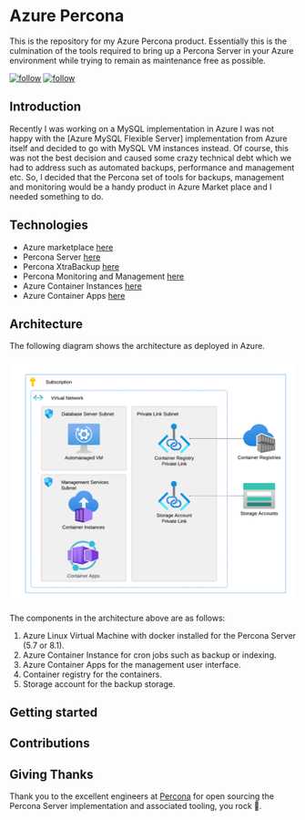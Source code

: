 # Azure Percona

This is the repository for my Azure Percona product. Essentially this is the culmination of the tools required to bring up a Percona Server in your Azure environment while trying to remain as maintenance free as possible.

[![follow](https://img.shields.io/twitter/follow/quintindk?style=social)](https://twitter.com/quintindk)
[![follow](https://img.shields.io/github/followers/quintindk?style=social)](https://github.com/quintindk)

## Introduction

Recently I was working on a MySQL implementation in Azure I was not happy with the [Azure MySQL Flexible Server] implementation from Azure itself and decided to go with MySQL VM instances instead. Of course, this was not the best decision and caused some crazy technical debt which we had to address such as automated backups, performance and management etc. So, I decided that the Percona set of tools for backups, management and monitoring would be a handy product in Azure Market place and I needed something to do.

## Technologies

* Azure marketplace [here](https://github.com/Azure/azure-quickstart-templates/tree/master/demos/100-marketplace-sample)
* Percona Server [here](https://www.percona.com/software/mysql-database/percona-server)
* Percona XtraBackup [here](https://www.percona.com/software/mysql-database/percona-xtrabackup)
* Percona Monitoring and Management [here](https://github.com/percona/pmm)
* Azure Container Instances [here](https://learn.microsoft.com/en-us/azure/container-instances/)
* Azure Container Apps [here](https://learn.microsoft.com/en-us/azure/container-apps/)

## Architecture

The following diagram shows the architecture as deployed in Azure.

![architecture](./docs/images/architecture.png)

The components in the architecture above are as follows:

1. Azure Linux Virtual Machine with docker installed for the Percona Server (5.7 or 8.1).
2. Azure Container Instance for cron jobs such as backup or indexing.
3. Azure Container Apps for the management user interface.
4. Container registry for the containers.
5. Storage account for the backup storage.

## Getting started

## Contributions

## Giving Thanks

Thank you to the excellent engineers at [Percona](https://percona.com) for open sourcing the Percona Server implementation and associated tooling, you rock 🙏.
